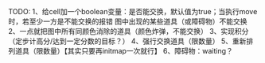 TODO:
1、给cell加一个boolean变量：是否能交换，默认值为true；当执行move时，若至少一方是不能交换的报错
图中出现的某些道具（或障碍物）不能交换
2、一点就把图中所有同颜色消除的道具（颜色炸弹，不能交换）
3、实现积分（定步计高分/达到一定分数的目标？）
4、强行交换道具（限数量）
5、重新排列道具（限数量）【其实只要再initmap一次就行】
6、障碍物：waiting？
